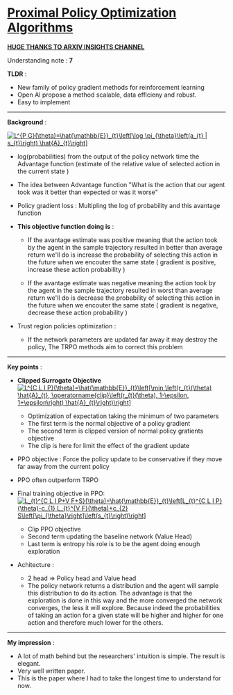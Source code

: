 # [Proximal Policy Optimization Algorithms](https://arxiv.org/pdf/1707.06347.pdf)

[**HUGE THANKS TO ARXIV INSIGHTS CHANNEL**](https://www.youtube.com/watch?v=5P7I-xPq8u8)

Understanding note : **7**

**TLDR** :

- New family of policy gradient methods for reinforcement learning
- Open AI propose a method scalable, data efficieny and robust.
- Easy to implement 
---

**Background** : 

<!---
L^{PG}(\theta) = \hat{\mathbb{E}}_t[log_\pi_\theta(a_t|s_t) \hat{A}_t]
-->

<a href="https://www.codecogs.com/eqnedit.php?latex=L^{P&space;G}(\theta)=\hat{\mathbb{E}}_{t}\left[\log&space;\pi_{\theta}\left(a_{t}&space;|&space;s_{t}\right)&space;\hat{A}_{t}\right]" target="_blank"><img src="https://latex.codecogs.com/gif.latex?L^{P&space;G}(\theta)=\hat{\mathbb{E}}_{t}\left[\log&space;\pi_{\theta}\left(a_{t}&space;|&space;s_{t}\right)&space;\hat{A}_{t}\right]" title="L^{P G}(\theta)=\hat{\mathbb{E}}_{t}\left[\log \pi_{\theta}\left(a_{t} | s_{t}\right) \hat{A}_{t}\right]" /></a>

- log(probabilities) from the output of the policy network
time the Advantage function (estimate of the relative value of selected action in the current state )


-  The idea between Advantage function "What is the action that our agent took was it better than expected or was it worse"

- Policy gradient loss : Multipling the log of probability and this avantage function

- **This objective function doing is** : 

	- If the avantage estimate was positive meaning that the action took by the agent in the sample trajectory resulted in better than average return we'll do is increase the probability of selecting this action in the future when we encouter the same state ( gradient is positive, increase these action probability )

	- If the avantage estimate was negative meaning the action took by the agent in the sample trajectory resulted in worst than average return we'll do is decrease the probability of selecting this action in the future when we encouter the same state ( gradient is negative, decrease these action probability )

- Trust region policies optimization :

	- If the network parameters are updated far away it may destroy the policy,
	The TRPO methods aim to correct this problem 


---

**Key points** :
- **Clipped Surrogate Objective**
<a href="https://www.codecogs.com/eqnedit.php?latex=L^{C&space;L&space;I&space;P}(\theta)=\hat{\mathbb{E}}_{t}\left[\min&space;\left(r_{t}(\theta)&space;\hat{A}_{t},&space;\operatorname{clip}\left(r_{t}(\theta),&space;1-\epsilon,&space;1&plus;\epsilon\right)&space;\hat{A}_{t}\right)\right]" target="_blank"><img src="https://latex.codecogs.com/gif.latex?L^{C&space;L&space;I&space;P}(\theta)=\hat{\mathbb{E}}_{t}\left[\min&space;\left(r_{t}(\theta)&space;\hat{A}_{t},&space;\operatorname{clip}\left(r_{t}(\theta),&space;1-\epsilon,&space;1&plus;\epsilon\right)&space;\hat{A}_{t}\right)\right]" title="L^{C L I P}(\theta)=\hat{\mathbb{E}}_{t}\left[\min \left(r_{t}(\theta) \hat{A}_{t}, \operatorname{clip}\left(r_{t}(\theta), 1-\epsilon, 1+\epsilon\right) \hat{A}_{t}\right)\right]" /></a>

 	- Optimization of expectation taking the minimum of two parameters
	- The first term is the normal objective of a policy gradient
	- The second term is clipped version of normal policy gratients objective
	- The clip is here for limit the effect of the gradient update

- PPO objective : Force the policy update to be conservative if they move far
away from the current policy

- PPO often outperform TRPO

- Final training objective in PPO: 
<a href="https://www.codecogs.com/eqnedit.php?latex=L_{t}^{C&space;L&space;I&space;P&plus;V&space;F&plus;S}(\theta)=\hat{\mathbb{E}}_{t}\left[L_{t}^{C&space;L&space;I&space;P}(\theta)-c_{1}&space;L_{t}^{V&space;F}(\theta)&plus;c_{2}&space;S\left[\pi_{\theta}\right]\left(s_{t}\right)\right]" target="_blank"><img src="https://latex.codecogs.com/gif.latex?L_{t}^{C&space;L&space;I&space;P&plus;V&space;F&plus;S}(\theta)=\hat{\mathbb{E}}_{t}\left[L_{t}^{C&space;L&space;I&space;P}(\theta)-c_{1}&space;L_{t}^{V&space;F}(\theta)&plus;c_{2}&space;S\left[\pi_{\theta}\right]\left(s_{t}\right)\right]" title="L_{t}^{C L I P+V F+S}(\theta)=\hat{\mathbb{E}}_{t}\left[L_{t}^{C L I P}(\theta)-c_{1} L_{t}^{V F}(\theta)+c_{2} S\left[\pi_{\theta}\right]\left(s_{t}\right)\right]" /></a>

	- Clip PPO objective
	- Second term updating the baseline network (Value Head)
	- Last term is entropy his role is to be the agent doing enough exploration

- Achitecture : 
	-  2 head  => Policy head and Value head
	-  The policy network returns a distribution and the agent will sample this distribution to do its action. The advantage is that the exploration is done in this way and the more converged the network converges, the less it will explore. Because indeed the probabilities of taking an action for a given state will be higher and higher for one action and therefore much lower for the others.


---
**My impression** :

- A lot of math behind but the researchers' intuition is simple. The result is elegant.
- Very well written paper.
- This is the paper where I had to take the longest time to understand for now.


